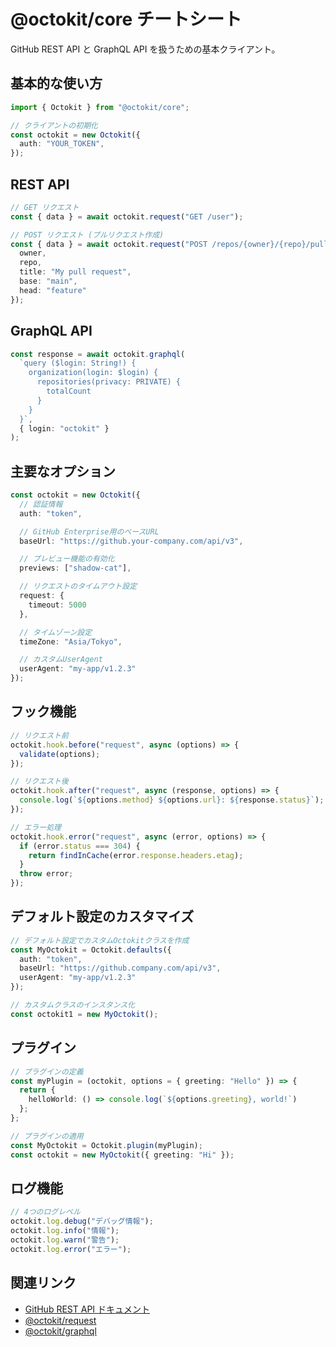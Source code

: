 # @octokit/core チートシート

GitHub REST API と GraphQL API を扱うための基本クライアント。

## 基本的な使い方

```typescript
import { Octokit } from "@octokit/core";

// クライアントの初期化
const octokit = new Octokit({
  auth: "YOUR_TOKEN",
});
```

## REST API

```typescript
// GET リクエスト
const { data } = await octokit.request("GET /user");

// POST リクエスト (プルリクエスト作成)
const { data } = await octokit.request("POST /repos/{owner}/{repo}/pulls", {
  owner,
  repo,
  title: "My pull request",
  base: "main",
  head: "feature"
});
```

## GraphQL API

```typescript
const response = await octokit.graphql(
  `query ($login: String!) {
    organization(login: $login) {
      repositories(privacy: PRIVATE) {
        totalCount
      }
    }
  }`,
  { login: "octokit" }
);
```

## 主要なオプション

```typescript
const octokit = new Octokit({
  // 認証情報
  auth: "token",

  // GitHub Enterprise用のベースURL
  baseUrl: "https://github.your-company.com/api/v3",

  // プレビュー機能の有効化
  previews: ["shadow-cat"],

  // リクエストのタイムアウト設定
  request: {
    timeout: 5000
  },

  // タイムゾーン設定
  timeZone: "Asia/Tokyo",

  // カスタムUserAgent
  userAgent: "my-app/v1.2.3"
});
```

## フック機能

```typescript
// リクエスト前
octokit.hook.before("request", async (options) => {
  validate(options);
});

// リクエスト後
octokit.hook.after("request", async (response, options) => {
  console.log(`${options.method} ${options.url}: ${response.status}`);
});

// エラー処理
octokit.hook.error("request", async (error, options) => {
  if (error.status === 304) {
    return findInCache(error.response.headers.etag);
  }
  throw error;
});
```

## デフォルト設定のカスタマイズ

```typescript
// デフォルト設定でカスタムOctokitクラスを作成
const MyOctokit = Octokit.defaults({
  auth: "token",
  baseUrl: "https://github.company.com/api/v3",
  userAgent: "my-app/v1.2.3"
});

// カスタムクラスのインスタンス化
const octokit1 = new MyOctokit();
```

## プラグイン

```typescript
// プラグインの定義
const myPlugin = (octokit, options = { greeting: "Hello" }) => {
  return {
    helloWorld: () => console.log(`${options.greeting}, world!`)
  };
};

// プラグインの適用
const MyOctokit = Octokit.plugin(myPlugin);
const octokit = new MyOctokit({ greeting: "Hi" });
```

## ログ機能

```typescript
// 4つのログレベル
octokit.log.debug("デバッグ情報");
octokit.log.info("情報");
octokit.log.warn("警告");
octokit.log.error("エラー");
```

## 関連リンク

- [GitHub REST API ドキュメント](https://docs.github.com/rest)
- [@octokit/request](https://github.com/octokit/request.js)
- [@octokit/graphql](https://github.com/octokit/graphql.js)